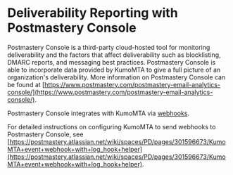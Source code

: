 # Deliverability Reporting with Postmastery Console

Postmastery Console is a third-party cloud-hosted tool for monitoring deliverability and the factors that affect deliverability such as blocklisting, DMARC reports, and messaging best practices. Postmastery Console is able to incorporate data provided by KumoMTA to give a full picture of an organization's deliverability. More information on Postmastery Console can be found at [https://www.postmastery.com/postmastery-email-analytics-console/](https://www.postmastery.com/postmastery-email-analytics-console/).

Postmastery Console integrates with KumoMTA via [webhooks](../operation/webhooks.md).

For detailed instructions on configuring KumoMTA to send webhooks to Postmastery Console, see [https://postmastery.atlassian.net/wiki/spaces/PD/pages/301596673/KumoMTA+event+webhook+with+log_hook+helper](https://postmastery.atlassian.net/wiki/spaces/PD/pages/301596673/KumoMTA+event+webhook+with+log_hook+helper).